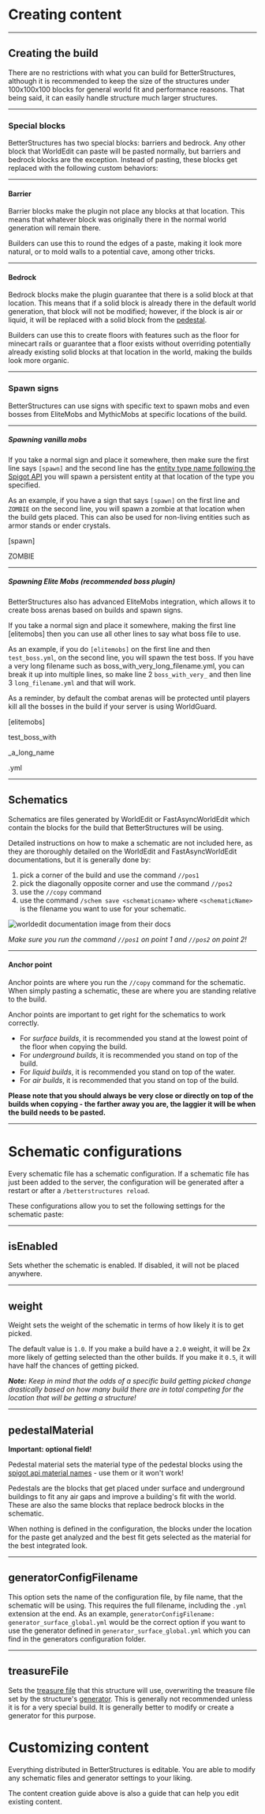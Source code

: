 # Creating content

***

## Creating the build

There are no restrictions with what you can build for BetterStructures, although it is recommended to keep the size of the structures under 100x100x100 blocks for general world fit and performance reasons. That being said, it can easily handle structure much larger structures.

***

### Special blocks

BetterStructures has two special blocks: barriers and bedrock. Any other block that WorldEdit can paste will be pasted normally, but barriers and bedrock blocks are the exception. Instead of pasting, these blocks get replaced with the following custom behaviors:

***

#### Barrier

Barrier blocks make the plugin not place any blocks at that location. This means that whatever block was originally there in the normal world generation will remain there.

Builders can use this to round the edges of a paste, making it look more natural, or to mold walls to a potential cave, among other tricks.

***

#### Bedrock

Bedrock blocks make the plugin guarantee that there is a solid block at that location. This means that if a solid block is already there in the default world generation, that block will not be modified; however, if the block is air or liquid, it will be replaced with a solid block from the [pedestal](#pedestalmaterial).

Builders can use this to create floors with features such as the floor for minecart rails or guarantee that a floor exists without overriding potentially already existing solid blocks at that location in the world, making the builds look more organic.

***

### Spawn signs

BetterStructures can use signs with specific text to spawn mobs and even bosses from EliteMobs and MythicMobs at specific locations of the build.

***

##### Spawning vanilla mobs

If you take a normal sign and place it somewhere, then make sure the first line says `[spawn]` and the second line has the [entity type name following the Spigot API](https://hub.spigotmc.org/javadocs/spigot/org/bukkit/entity/EntityType.html) you will spawn a persistent entity at that location of the type you specified.

As an example, if you have a sign that says `[spawn]` on the first line and `ZOMBIE` on the second line, you will spawn a zombie at that location when the build gets placed. This can also be used for non-living entities such as armor stands or ender crystals.

<div class="minecraft-sign"> 
<p>[spawn]</p>
<p>ZOMBIE</p>
<p></p>
<p></p>
</div>

***

##### Spawning Elite Mobs (recommended boss plugin)

BetterStructures also has advanced EliteMobs integration, which allows it to create boss arenas based on builds and spawn signs.

If you take a normal sign and place it somewhere, making the first line [elitemobs] then you can use all other lines to say what boss file to use.

As an example, if you do `[elitemobs]` on the first line and then `test_boss.yml`, on the second line, you will spawn the test boss. If you have a very long filename such as boss_with_very_long_filename.yml, you can break it up into multiple lines, so make line 2 `boss_with_very_` and then line 3 `long_filename.yml` and that will work.

As a reminder, by default the combat arenas will be protected until players kill all the bosses in the build if your server is using WorldGuard.

<div class="minecraft-sign"> 
<p>[elitemobs]</p>
<p>test_boss_with</p>
<p>_a_long_name</p>
<p>.yml</p>
</div>

***

## Schematics

Schematics are files generated by WorldEdit or FastAsyncWorldEdit which contain the blocks for the build that BetterStructures will be using. 

Detailed instructions on how to make a schematic are not included here, as they are thoroughly detailed on the WorldEdit and FastAsyncWorldEdit documentations, but it is generally done by:

1) pick a corner of the build and use the command `//pos1`
2) pick the diagonally opposite corner and use the command `//pos2`
3) use the `//copy` command
4) use the command `/schem save <schematicname>` where `<schematicName>` is the filename you want to use for your schematic.

<img src="https://worldedit.enginehub.org/en/latest/_images/cuboid.png" alt="worldedit documentation image from their docs">

*Make sure you run the command `//pos1` on point 1 and `//pos2` on point 2!*

***

#### Anchor point

Anchor points are where you run the `//copy` command for the schematic. When simply pasting a schematic, these are where you are standing relative to the build.

Anchor points are important to get right for the schematics to work correctly.

* For _surface builds_, it is recommended you stand at the lowest point of the floor when copying the build.
* For _underground builds_, it is recommended you stand on top of the build.
* For _liquid builds_, it is recommended you stand on top of the water.
* For _air builds_, it is recommended that you stand on top of the build.

**Please note that you should always be very close or directly on top of the builds when copying - the farther away you are, the laggier it will be when the build needs to be pasted.**

***

# Schematic configurations

Every schematic file has a schematic configuration. If a schematic file has just been added to the server, the configuration will be generated after a restart or after a `/betterstructures reload`.

These configurations allow you to set the following settings for the schematic paste:

***

## isEnabled

Sets whether the schematic is enabled. If disabled, it will not be placed anywhere.

***

## weight

Weight sets the weight of the schematic in terms of how likely it is to get picked.

The default value is `1.0`. If you make a build have a `2.0` weight, it will be 2x more likely of getting selected than the other builds. If you make it `0.5`, it will have half the chances of getting picked.

_**Note:** Keep in mind that the odds of a specific build getting picked change drastically based on how many build there are in total competing for the location that will be getting a structure!_

***

## pedestalMaterial

**Important: optional field!**

Pedestal material sets the material type of the pedestal blocks using the [spigot api material names](https://hub.spigotmc.org/javadocs/spigot/org/bukkit/Material.html) - use them or it won't work!

Pedestals are the blocks that get placed under surface and underground buildings to fit any air gaps and improve a building's fit with the world. These are also the same blocks that replace bedrock blocks in the schematic.

When nothing is defined in the configuration, the blocks under the location for the paste get analyzed and the best fit gets selected as the material for the best integrated look.

***

## generatorConfigFilename

This option sets the name of the configuration file, by file name, that the schematic will be using. This requires the full filename, including the `.yml` extension at the end. As an example, `generatorConfigFilename: generator_surface_global.yml` would be the correct option if you want to use the generator defined in `generator_surface_global.yml` which you can find in the generators configuration folder.

***

## treasureFile

Sets the [treasure file]($language$/betterstructures/creating_treasure.md) that this structure will use, overwriting the treasure file set by the structure's [generator]($language$/betterstructures/creating_generators.md). This is generally not recommended unless it is for a very special build. It is generally better to modify or create a generator for this purpose.


# Customizing content

Everything distributed in BetterStructures is editable. You are able to modify any schematic files and generator settings to your liking.

The content creation guide above is also a guide that can help you edit existing content.
